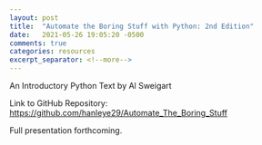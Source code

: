 ```yaml
---
layout: post
title:  "Automate the Boring Stuff with Python: 2nd Edition"
date:   2021-05-26 19:05:20 -0500
comments: true
categories: resources
excerpt_separator: <!--more-->
---
```


An Introductory Python Text by Al Sweigart
<!--more-->

Link to GitHub Repository: https://github.com/hanleye29/Automate_The_Boring_Stuff

Full presentation forthcoming.
